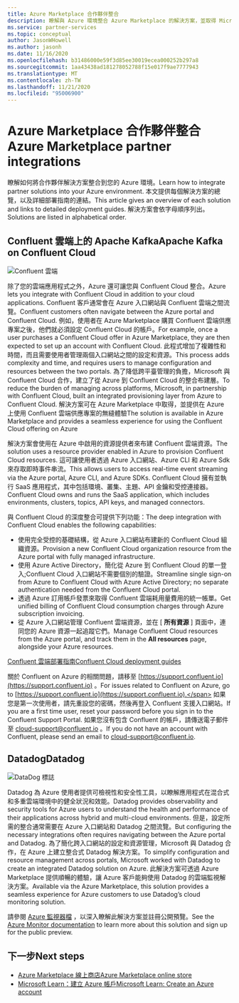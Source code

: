 ```yaml
---
title: Azure Marketplace 合作夥伴整合
description: 瞭解與 Azure 環境整合 Azure Marketplace 的解決方案，並取得 Microsoft 合作夥伴提供的部署指南連結。
ms.service: partner-services
ms.topic: conceptual
author: JasonWHowell
ms.author: jasonh
ms.date: 11/16/2020
ms.openlocfilehash: b31486000e59f3d85ee30019ecea000252b297a8
ms.sourcegitcommit: 1aa43438ad181278052788f15e017f9ae7777943
ms.translationtype: MT
ms.contentlocale: zh-TW
ms.lasthandoff: 11/21/2020
ms.locfileid: "95006900"
---
```

# <a name="azure-marketplace-partner-integrations"></a><span data-ttu-id="4228d-103">Azure Marketplace 合作夥伴整合</span><span class="sxs-lookup"><span data-stu-id="4228d-103">Azure Marketplace partner integrations</span></span>

<span data-ttu-id="4228d-104">瞭解如何將合作夥伴解決方案整合到您的 Azure 環境。</span><span class="sxs-lookup"><span data-stu-id="4228d-104">Learn how to integrate partner solutions into your Azure environment.</span></span> <span data-ttu-id="4228d-105">本文提供每個解決方案的總覽，以及詳細部署指南的連結。</span><span class="sxs-lookup"><span data-stu-id="4228d-105">This article gives an overview of each solution and links to detailed deployment guides.</span></span> <span data-ttu-id="4228d-106">解決方案會依字母順序列出。</span><span class="sxs-lookup"><span data-stu-id="4228d-106">Solutions are listed in alphabetical order.</span></span> 

## <a name="apache-kafka-on-confluent-cloud"></a><span data-ttu-id="4228d-107">Confluent 雲端上的 Apache Kafka</span><span class="sxs-lookup"><span data-stu-id="4228d-107">Apache Kafka on Confluent Cloud</span></span>

![Confluent 雲端](./media/partners/confluent-cloud.png)

<span data-ttu-id="4228d-109">除了您的雲端應用程式之外，Azure 還可讓您與 Confluent Cloud 整合。</span><span class="sxs-lookup"><span data-stu-id="4228d-109">Azure lets you integrate with Confluent Cloud in addition to your cloud applications.</span></span> <span data-ttu-id="4228d-110">Confluent 客戶通常會在 Azure 入口網站與 Confluent 雲端之間流覽。</span><span class="sxs-lookup"><span data-stu-id="4228d-110">Confluent customers often navigate between the Azure portal and Confluent Cloud.</span></span> <span data-ttu-id="4228d-111">例如，使用者在 Azure Marketplace 購買 Confluent 雲端供應專案之後，他們就必須設定 Confluent Cloud 的帳戶。</span><span class="sxs-lookup"><span data-stu-id="4228d-111">For example, once a user purchases a Confluent Cloud offer in Azure Marketplace, they are then expected to set up an account with Confluent Cloud.</span></span> <span data-ttu-id="4228d-112">此程式增加了複雜性和時間，而且需要使用者管理兩個入口網站之間的設定和資源。</span><span class="sxs-lookup"><span data-stu-id="4228d-112">This process adds complexity and time, and requires users to manage configuration and resources between the two portals.</span></span> <span data-ttu-id="4228d-113">為了降低跨平臺管理的負擔，Microsoft 與 Confluent Cloud 合作，建立了從 Azure 到 Confluent Cloud 的整合布建層。</span><span class="sxs-lookup"><span data-stu-id="4228d-113">To reduce the burden of managing across platforms, Microsoft, in partnership with Confluent Cloud, built an integrated provisioning layer from Azure to Confluent Cloud.</span></span> <span data-ttu-id="4228d-114">解決方案可在 Azure Marketplace 中取得，並提供在 Azure 上使用 Confluent 雲端供應專案的無縫體驗</span><span class="sxs-lookup"><span data-stu-id="4228d-114">The solution is available in Azure Marketplace and  provides a seamless experience for using the Confluent Cloud offering on Azure</span></span>

<span data-ttu-id="4228d-115">解決方案會使用在 Azure 中啟用的資源提供者來布建 Confluent 雲端資源。</span><span class="sxs-lookup"><span data-stu-id="4228d-115">The solution uses a resource provider enabled in Azure to provision Confluent Cloud resources.</span></span> <span data-ttu-id="4228d-116">這可讓使用者透過 Azure 入口網站、Azure CLI 和 Azure Sdk 來存取即時事件串流。</span><span class="sxs-lookup"><span data-stu-id="4228d-116">This allows users to access real-time event streaming via the Azure portal, Azure CLI, and Azure SDKs.</span></span> <span data-ttu-id="4228d-117">Confluent Cloud 擁有並執行 SaaS 應用程式，其中包括環境、叢集、主題、API 金鑰和受控連接器。</span><span class="sxs-lookup"><span data-stu-id="4228d-117">Confluent Cloud owns and runs the SaaS application, which includes environments, clusters, topics, API keys, and managed connectors.</span></span>

<span data-ttu-id="4228d-118">與 Confluent Cloud 的深度整合可提供下列功能：</span><span class="sxs-lookup"><span data-stu-id="4228d-118">The deep integration with Confluent Cloud enables the following capabilities:</span></span>

- <span data-ttu-id="4228d-119">使用完全受控的基礎結構，從 Azure 入口網站布建新的 Confluent Cloud 組織資源。</span><span class="sxs-lookup"><span data-stu-id="4228d-119">Provision a new Confluent Cloud organization resource from the Azure portal with fully managed infrastructure.</span></span>
- <span data-ttu-id="4228d-120">使用 Azure Active Directory，簡化從 Azure 到 Confluent Cloud 的單一登入;Confluent Cloud 入口網站不需要個別的驗證。</span><span class="sxs-lookup"><span data-stu-id="4228d-120">Streamline single sign-on from Azure to Confluent Cloud with Azure Active Directory; no separate authentication needed from the Confluent Cloud portal.</span></span>
- <span data-ttu-id="4228d-121">透過 Azure 訂用帳戶發票來取得 Confluent 雲端耗用量費用的統一帳單。</span><span class="sxs-lookup"><span data-stu-id="4228d-121">Get unified billing of Confluent Cloud consumption charges through Azure subscription invoicing.</span></span>
- <span data-ttu-id="4228d-122">從 Azure 入口網站管理 Confluent 雲端資源，並在 [ **所有資源** ] 頁面中，連同您的 Azure 資源一起追蹤它們。</span><span class="sxs-lookup"><span data-stu-id="4228d-122">Manage Confluent Cloud resources from the Azure portal, and track them in the **All resources** page, alongside your Azure resources.</span></span>

[<span data-ttu-id="4228d-123">Confluent 雲端部署指南</span><span class="sxs-lookup"><span data-stu-id="4228d-123">Confluent Cloud deployment guides</span></span>](https://docs.confluent.io/current/cloud/marketplace/index.html)

<span data-ttu-id="4228d-124">關於 Confluent on Azure 的相關問題，請移至 [https://support.confluent.io](https://support.confluent.io) 。</span><span class="sxs-lookup"><span data-stu-id="4228d-124">For issues related to Confluent on Azure, go to [https://support.confluent.io](https://support.confluent.io).</span></span> <span data-ttu-id="4228d-125">如果您是第一次使用者，請先重設您的密碼，然後再登入 Confluent 支援入口網站。</span><span class="sxs-lookup"><span data-stu-id="4228d-125">If you are a first time user, reset your password before you sign in to the Confluent Support Portal.</span></span> <span data-ttu-id="4228d-126">如果您沒有包含 Confluent 的帳戶，請傳送電子郵件至 [cloud-support@confluent.io](mailto:cloud-support@confluent.io) 。</span><span class="sxs-lookup"><span data-stu-id="4228d-126">If you do not have an account with Confluent, please send an email to [cloud-support@confluent.io](mailto:cloud-support@confluent.io).</span></span>

## <a name="datadog"></a><span data-ttu-id="4228d-127">Datadog</span><span class="sxs-lookup"><span data-stu-id="4228d-127">Datadog</span></span>

![DataDog 標誌](./media/partners/datadog.png)

<span data-ttu-id="4228d-129">Datadog 為 Azure 使用者提供可檢視性和安全性工具，以瞭解應用程式在混合式和多重雲端環境中的健全狀況和效能。</span><span class="sxs-lookup"><span data-stu-id="4228d-129">Datadog provides observability and security tools for Azure users to understand the health and performance of their applications across hybrid and multi-cloud environments.</span></span> <span data-ttu-id="4228d-130">但是，設定所需的整合通常需要在 Azure 入口網站和 Datadog 之間流覽。</span><span class="sxs-lookup"><span data-stu-id="4228d-130">But configuring the necessary integrations often requires navigating between the Azure portal and Datadog.</span></span> <span data-ttu-id="4228d-131">為了簡化跨入口網站的設定和資源管理，Microsoft 與 Datadog 合作，在 Azure 上建立整合式 Datadog 解決方案。</span><span class="sxs-lookup"><span data-stu-id="4228d-131">To simplify configuration and resource management across portals, Microsoft worked with Datadog to create an integrated Datadog solution on Azure.</span></span> <span data-ttu-id="4228d-132">此解決方案可透過 Azure Marketplace 提供順暢的體驗，讓 Azure 客戶能夠使用 Datadog 的雲端監視解決方案。</span><span class="sxs-lookup"><span data-stu-id="4228d-132">Available via the Azure Marketplace, this solution provides a seamless experience for Azure customers to use Datadog’s cloud monitoring solution.</span></span>

<span data-ttu-id="4228d-133">請參閱 [Azure 監視器檔](/azure/azure-monitor/platform/partners#datadog) ，以深入瞭解此解決方案並註冊公開預覽。</span><span class="sxs-lookup"><span data-stu-id="4228d-133">See the [Azure Monitor documentation](/azure/azure-monitor/platform/partners#datadog) to learn more about this solution and sign up for the public preview.</span></span>

## <a name="next-steps"></a><span data-ttu-id="4228d-134">下一步</span><span class="sxs-lookup"><span data-stu-id="4228d-134">Next steps</span></span>

- [<span data-ttu-id="4228d-135">Azure Marketplace 線上商店</span><span class="sxs-lookup"><span data-stu-id="4228d-135">Azure Marketplace online store</span></span>](https://azure.microsoft.com/marketplace/)
- [<span data-ttu-id="4228d-136">Microsoft Learn：建立 Azure 帳戶</span><span class="sxs-lookup"><span data-stu-id="4228d-136">Microsoft Learn: Create an Azure account</span></span>](/learn/modules/create-an-azure-account/)
